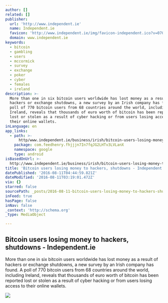 ```yaml
---
author: []
related: []
publisher:
  url: 'http://www.independent.ie'
  name: Independent.ie
  favicon: 'http://www.independent.ie/img/favicon-independent.ico?v=07005'
  domain: www.independent.ie
keywords:
  - bitcoin
  - gambling
  - users
  - mccormick
  - survey
  - exchange
  - poker
  - cyber
  - females
  - ireland
description: >-
  More than one in six bitcoin users worldwide has lost money as a result of
  hackers or exchange shutdowns, a new survey by an Irish company has found. A
  poll of 770 bitcoin users from 68 countries around the world, including
  Ireland, reveals that thousands of euro worth of bitcoin has been reported
  lost or stolen as a result of cyber hacking or from users losing access to
  their online wallets.
inLanguage: en
app_links:
  - path: >-
      http/www.independent.ie/business/irish/bitcoin-users-losing-money-to-hackers-shutdowns-34955529.html
    package: com.feedhenry.fhjjjn7In7fqJG2LHTv3LVLanX
    namespace: google
    type: android
isBasedOnUrl: >-
  http://www.independent.ie/business/irish/bitcoin-users-losing-money-to-hackers-shutdowns-34955529.html
title: 'Bitcoin users losing money to hackers, shutdowns - Independent.ie'
datePublished: '2016-08-11T04:44:59.821Z'
dateModified: '2016-08-11T03:19:01.472Z'
via: {}
starred: false
sourcePath: _posts/2016-08-11-bitcoin-users-losing-money-to-hackers-shutdowns-independe.md
inFeed: true
hasPage: false
inNav: false
_context: 'http://schema.org'
_type: MediaObject

---
```

<article style=""><h1>Bitcoin users losing money to hackers, shutdowns - Independent.ie</h1><p>More than one in six bitcoin users worldwide has lost money as a result of hackers or exchange shutdowns, a new survey by an Irish company has found. A poll of 770 bitcoin users from 68 countries around the world, including Ireland, reveals that thousands of euro worth of bitcoin has been reported lost or stolen as a result of cyber hacking or from users losing access to their online wallets.</p><img src="http://www.independent.ie/business/article31080538.ece/ALTERNATES/h342/2015-03-20_bus_7933013_I1.JPG" /></article>